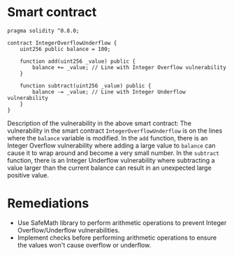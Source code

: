 # Smart contract

```solidity
pragma solidity ^0.8.0;

contract IntegerOverflowUnderflow {
    uint256 public balance = 100;

    function add(uint256 _value) public {
        balance += _value; // Line with Integer Overflow vulnerability
    }

    function subtract(uint256 _value) public {
        balance -= _value; // Line with Integer Underflow vulnerability
    }
}
```

Description of the vulnerability in the above smart contract:
The vulnerability in the smart contract `IntegerOverflowUnderflow` is on the lines where the `balance` variable is modified. In the `add` function, there is an Integer Overflow vulnerability where adding a large value to `balance` can cause it to wrap around and become a very small number. In the `subtract` function, there is an Integer Underflow vulnerability where subtracting a value larger than the current balance can result in an unexpected large positive value.

# Remediations

- Use SafeMath library to perform arithmetic operations to prevent Integer Overflow/Underflow vulnerabilities.
- Implement checks before performing arithmetic operations to ensure the values won't cause overflow or underflow.
